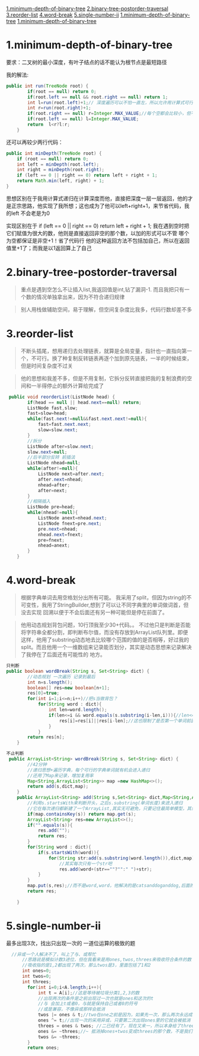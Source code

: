 [1.minimum-depth-of-binary-tree](#1.minimum-depth-of-binary-tree)
[2.binary-tree-postorder-traversal](#2.binary-tree-postorder-traversal)
[3.reorder-list](#3.reorder-list)
[4.word-break](#4.word-break)
[5.single-number-ii](#5.single-number-ii)
[1.minimum-depth-of-binary-tree](#1.minimum-depth-of-binary-tree)
[1.minimum-depth-of-binary-tree](#1.minimum-depth-of-binary-tree)

# 1.minimum-depth-of-binary-tree
要求：二叉树的最小深度，有叶子结点的话不能认为根节点是最短路径

我的解法:
```java
public int run(TreeNode root) {
        if(root == null) return 0;
        if(root.left == null && root.right == null) return 1;
        int l=run(root.left)+1;// 深度遍历可以不怕一直左，所以允许用计算式可行
        int r=run(root.right)+1;
        if(root.right == null) r=Integer.MAX_VALUE;//每个空都会比较小，但不可取
        if(root.left == null) l=Integer.MAX_VALUE;
        return  l<r?l:r;
    }
```

还可以再较少两行代码：
```java
public int minDepth(TreeNode root) {
    if (root == null) return 0;
    int left = minDepth(root.left);
    int right = minDepth(root.right);
    if (left == 0 || right == 0) return left + right + 1;
    return Math.min(left, right) + 1;
}
```
思想区别在于我用计算式递归在计算深度而他，直接把深度一层一层返回，他的才是正宗思路，他实现了我所想；这也成为了他可以left+right+1，来节省代码，我的left
不会老是为0

实现区别在于 if (left == 0 || right == 0) return left + right + 1;  我在遇到空时把它们赋值为很大的数，他则是直接返回非空的那个数，以加的形式可以不管
哪个为空都保证是非空+1！省了代码行   他的这种返回方法不包括加自己，所以在返回值里+1了；而我是以1返回算上了自己

# 2.binary-tree-postorder-traversal
> 重点是遇到空怎么不让插入list,我返回值是int,钻了漏洞-1. 而且我把只有一个数的情况单独拿出来，因为不符合递归规律

> 别人用栈做辅助空间，易于理解，但空间复杂度比我多，代码行数却差不多

# 3.reorder-list
> 不断头插尾，想用递归去处理链表，就算是全局变量，指针也一直指向第一个，不可行。换了种复制反转链表再逐个加到原先链表，一半的时候结束，但是时间复杂度不过关

> 他的思想和我差不多，但是不用复制，它拆分反转直接把我的复制浪费的空间和一半得停止的额外计算给完成了

```java
 public void reorderList(ListNode head) {
        if(head == null || head.next==null) return;
        ListNode fast,slow;
        fast=slow=head;
        while(fast.next!=null&&fast.next.next!=null){
            fast=fast.next.next;
            slow=slow.next;
        }
        //拆分
        ListNode after=slow.next;
        slow.next=null;
        //后半部分反转 前插法
        ListNode nhead=null;
        while(after!=null){
            ListNode next=after.next;
            after.next=nhead;
            nhead=after;
            after=next;
        }
        //相隔插入
        ListNode pre=head;
        while(nhead!=null){
            ListNode anext=nhead.next;
            ListNode fnext=pre.next;
            pre.next=nhead;
            nhead.next=fnext;
            pre=fnext;
            nhead=anext;
        }
    }
   ```

# 4.word-break
> 根据字典单词去用空格划分出所有可能。  我采用了split，但因为string的不可变性，我用了StringBuilder,想到了可以让不同字典里的单词做词首，但没去实现
回溯以便于不会后面还有另一种可能但是停在前面了。

> 他用动态规划背包问题，10行顶我至少30+代码。。  不过他只是判断是否能将字符串全都分割，即判断布尔值，而没有存放到ArrayList队列里。即便这样，他用了substring动态地去比较哪个范围的值的是否相等，好过我的split。而且他用一个一维数组来记录能否划分，其实是动态思想来记录解决了我停在了后面还有可能性的
地方。
```java
只判断
public boolean wordBreak(String s, Set<String> dict) {
        //动态规划 一次遍历 记录到最后
        int n=s.length();
        boolean[] res=new boolean[n+1];
        res[0]=true;
        for(int i=1;i<=n;i++)//把s当做背包？
            for(String word : dict){
                int len=word.length();
                if(len<=i && word.equals(s.substring(i-len,i))){//len<= 把一些可能的小分子计算在内了
                    res[i]=res[i]||res[i-len];//这也限制了是否第一个单词前面有无剩余
                }
            }
        return res[n];
    }
```
```java
不止判断
 public ArrayList<String> wordBreak(String s, Set<String> dict) {
        //42分钟
        //递归思想+遍历字典，每个可行的字典单词就有机会进入递归
        //还用了Map来记录，增加复用率
        Map<String,ArrayList<String>> map =new HashMap<>();
        return add(s,dict,map);
    }
    public ArrayList<String> add(String s,Set<String> dict,Map<String,ArrayList<String>> map){
        //利用s.startsWith来判断开头，之后s.substring(单词长度)来进入递归
        //它在每次递归都新建了一个ArrayList,其实无可避免，只要记住最简单模型，其余的消耗都是必须的
        if(map.containsKey(s)) return map.get(s);
        ArrayList<String> res=new ArrayList<>();
        if("".equals(s)){
            res.add("");
            return res;
        }
        for(String word : dict){
            if(s.startsWith(word)){
                for(String str:add(s.substring(word.length()),dict,map))
                    //其实每次只有一个str吧
                    res.add(word+(str==""?"":" ")+str);
            }
        }
        map.put(s,res);//而不是word,word，他解决的是catsanddoganddog,后面的anddog直接拿
        return res;
        
    }
 ```
# 5.single-number-ii
最多出现3次，找出只出现一次的  一道位运算的极致的题
```java
  //异或一个人解决不了，叫上了与、或帮忙
      //思路说是模拟计数3进位，但在我看来是用ones,twos,threes来吸收符合条件的数
      //吸收指的是1,2都出现了两次，那么twos是3，里面包括了1和2
      int ones=0;
      int twos=0;
      int threes;
        for(int i=0;i<A.length;i++){
            int t = A[i];//这是等待被垃圾分类1,2,3的数
            //出现两次的条件是之前出现过一次也就是ones和这次的t
            //与 会加上t或者0，与就是保持自己或者0的符号
            //或是兼容，不像异或那样会抵消
            twos |= ones & t;//two在one之前是因为，如果先一次，那么两次永远成功
            ones ^= t;//出现一次的采用异或，只要第二次出现ones里的它就会被抵消
            threes = ones & twos; //二已经有了，现在又来一，所以本身给了threes
            ones &= ~threes;//~ 抵消掉ones+twos变成threes的那个数，不是我们要的
            twos &= ~threes;
        }
        return ones;
```
